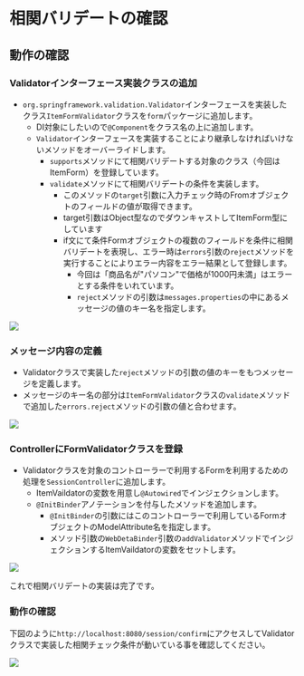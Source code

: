 # 相関バリデートの確認

## 動作の確認

### Validatorインターフェース実装クラスの追加

- `org.springframework.validation.Validator`インターフェースを実装したクラス`ItemFormValidator`クラスを`form`パッケージに追加します。
  - DI対象にしたいので`@Component`をクラス名の上に追加します。
  - `Validator`インターフェースを実装することにより継承しなければいけないメソッドをオーバーライドします。
    - `supports`メソッドにて相関バリデートする対象のクラス（今回はItemForm）を登録しています。
    - `validate`メソッドにて相関バリデートの条件を実装します。
      - このメソッドの`target`引数に入力チェック時のFromオブジェクトのフィールドの値が取得できます。
      - target引数はObject型なのでダウンキャストしてItemForm型にしています
      - if文にて条件Formオブジェクトの複数のフィールドを条件に相関バリデートを表現し、エラー時は`errors`引数の`reject`メソッドを実行することによりエラー内容をエラー結果として登録します。
        - 今回は「商品名が"パソコン"で価格が1000円未満」はエラーとする条件をいれています。
        - `reject`メソッドの引数は`messages.properties`の中にあるメッセージの値のキー名を指定します。

![](img/mvc-validator-multi-01.png)

### メッセージ内容の定義

- Validatorクラスで実装した`reject`メソッドの引数の値のキーをもつメッセージを定義します。
- メッセージのキー名の部分は`ItemFormValidator`クラスの`validate`メソッドで追加した`errors.reject`メソッドの引数の値と合わせます。

![](img/mvc-validator-multi-03.png)

### ControllerにFormValidatorクラスを登録

- Validatorクラスを対象のコントローラーで利用するFormを利用するための処理を`SessionController`に追加します。
  - ItemVaildatorの変数を用意し`@Autowired`でインジェクションします。
  - `@InitBinder`アノテーションを付与したメソッドを追加します。
    - `@InitBinder`の引数にはこのコントローラーで利用しているFormオブジェクトのModelAttribute名を指定します。
    - メソッド引数の`WebDetaBinder`引数の`addValidator`メソッドでインジェクションするItemVaildatorの変数をセットします。

![](img/mvc-validator-multi-02.png)

これで相関バリデートの実装は完了です。

### 動作の確認

下図のように`http://localhost:8080/session/confirm`にアクセスしてValidatorクラスで実装した相関チェック条件が動いている事を確認してください。

![](img/mvc-validator-multi-04.png)
